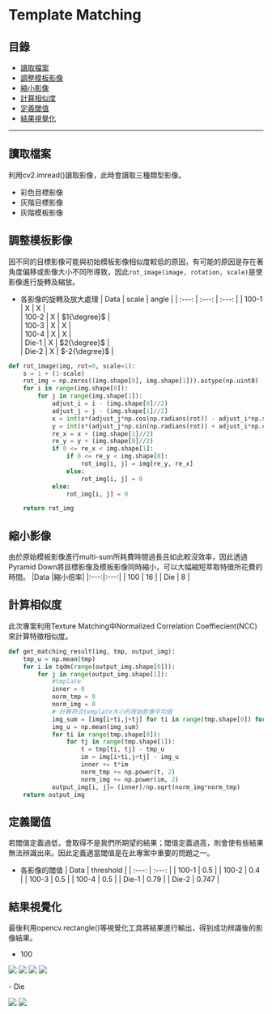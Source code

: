 # Template Matching

## 目錄
- [讀取檔案](#讀取檔案)
- [調整模板影像](#調整影像)
- [縮小影像](#縮小影像)
- [計算相似度](#計算相似度)
- [定義閾值](#定義閾值)
- [結果視覺化](#結果視覺化)
---
## 讀取檔案
利用cv2.imread()讀取影像，此時會讀取三種類型影像。
- 彩色目標影像
- 灰階目標影像
- 灰階模板影像

## 調整模板影像
因不同的目標影像可能與初始模板影像相似度較低的原因，有可能的原因是存在著角度偏移或影像大小不同所導致，因此`rot_image(image, rotation, scale)`是使影像進行旋轉及縮放。
- 各影像的旋轉及放大處理
    | Data  | scale | angle |
    | :---: | :---: | :---: |
    | 100-1 |   X   |   X   |  
    | 100-2 |   X   |   $1{\degree}$   |  
    | 100-3 |   X   |   X   |  
    | 100-4 |   X   |   X   |  
    | Die-1 |   X   |   $2{\degree}$   |  
    | Die-2 |   X   |   $-2{\degree}$   |  


```python
def rot_image(img, rot=0, scale=1):
    s = 1 + (1-scale)
    rot_img = np.zeros((img.shape[0], img.shape[1])).astype(np.uint8)
    for i in range(img.shape[0]):
        for j in range(img.shape[1]):
            adjust_i = i - (img.shape[0]//2)
            adjust_j = j - (img.shape[1]//2)
            x = int(s*(adjust_j*np.cos(np.radians(rot)) - adjust_i*np.sin(np.radians(rot))))
            y = int(s*(adjust_j*np.sin(np.radians(rot)) + adjust_i*np.cos(np.radians(rot))))
            re_x = x + (img.shape[1]//2)
            re_y = y + (img.shape[0]//2)
            if 0 <= re_x < img.shape[1]:
                if 0 <= re_y < img.shape[0]:
                    rot_img[i, j] = img[re_y, re_x]
                else:
                    rot_img[i, j] = 0
            else:
                rot_img[i, j] = 0

    return rot_img
```

## 縮小影像
由於原始模板影像進行multi-sum所耗費時間過長且如此較沒效率，因此透過Pyramid Down將目標影像及模板影像同時縮小，可以大幅縮短萃取特徵所花費的時間。
|Data |縮小倍率|
|:---:|:---:|
| 100 |  16 |
| Die |  8 |

## 計算相似度
此次專案利用Texture Matching中Normalized Correlation Coeffiecient(NCC)來計算特徵相似度。
```python
def get_matching_result(img, tmp, output_img):
    tmp_u = np.mean(tmp)
    for i in tqdm(range(output_img.shape[0])):
        for j in range(output_img.shape[1]):
            #tmplate
            inner = 0
            norm_tmp = 0
            norm_img = 0
            # 計算符合template大小的原始影像平均值
            img_sum = [img[i+ti,j+tj] for ti in range(tmp.shape[0]) for tj in range(tmp.shape[1])]
            img_u = np.mean(img_sum)
            for ti in range(tmp.shape[0]):
                for tj in range(tmp.shape[1]):
                    t = tmp[ti, tj] - tmp_u
                    im = img[i+ti,j+tj] - img_u
                    inner += t*im 
                    norm_tmp += np.power(t, 2)
                    norm_img += np.power(im, 2)
            output_img[i, j]= (inner)/np.sqrt(norm_img*norm_tmp)
    return output_img
```

## 定義閾值
若閾值定義過低，會取得不是我們所期望的結果；閾值定義過高，則會使有些結果無法辨識出來。因此定義適當閾值是在此專案中重要的問題之一。
- 各影像的閾值
    |  Data | threshold |
    | :---: |   :---:   |
    | 100-1 |    0.5    |
    | 100-2 |    0.4    |
    | 100-3 |    0.5    |
    | 100-4 |    0.5    |
    | Die-1 |    0.79   |
    | Die-2 |    0.747  |

## 結果視覺化
最後利用opencv.rectangle()等視覺化工具將結果進行輸出，得到成功辨識後的影像結果。
- 100
<p float="left">
     <img src="data/100/100-1.jpg"/> <img src="data/100/100-2.jpg"/>
     <img src="data/100/100-3.jpg" /> <img src="data/100/100-4.jpg"/>
</p>
- Die
<p float="left">
     <img src="data/Die/Die1.tif"/> <img src="data/Die/Die2.tif"/>
</p>